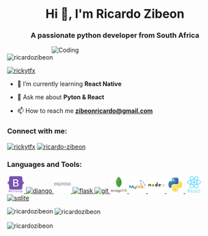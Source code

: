 
<h1 align="center">Hi 👋, I'm Ricardo Zibeon</h1>
<h3 align="center">A passionate python developer from South Africa</h3>
<img align="right" alt="Coding" width="400" src="https://camo.githubusercontent.com/5ead691fd547595a2714fb04ddc86273a386d4f053001edda5c42678b52f4262/68747470733a2f2f6d656469612e67697068792e636f6d2f6d656469612f4c384b36326954446b7a4758362f67697068792e676966">


<p align="left"> <img src="https://komarev.com/ghpvc/?username=ricardozibeon&label=Profile%20views&color=0e75b6&style=flat" alt="ricardozibeon" /> </p>

<p align="left"> <a href="https://twitter.com/rickytfx" target="blank"><img src="https://img.shields.io/twitter/follow/rickytfx?logo=twitter&style=for-the-badge" alt="rickytfx" /></a> </p>

- 🌱 I’m currently learning **React Native**

- 💬 Ask me about **Pyton & React**

- 📫 How to reach me **zibeonricardo@gmail.com**

<h3 align="left">Connect with me:</h3>
<p align="left">
<a href="https://twitter.com/rickytfx" target="blank"><img align="center" src="https://raw.githubusercontent.com/rahuldkjain/github-profile-readme-generator/master/src/images/icons/Social/twitter.svg" alt="rickytfx" height="30" width="40" /></a>
<a href="https://linkedin.com/in/ricardo-zibeon" target="blank"><img align="center" src="https://raw.githubusercontent.com/rahuldkjain/github-profile-readme-generator/master/src/images/icons/Social/linked-in-alt.svg" alt="ricardo-zibeon" height="30" width="40" /></a>
</p>

<h3 align="left">Languages and Tools:</h3>
<p align="left"> <a href="https://getbootstrap.com" target="_blank" rel="noreferrer"> <img src="https://raw.githubusercontent.com/devicons/devicon/master/icons/bootstrap/bootstrap-plain-wordmark.svg" alt="bootstrap" width="40" height="40"/> </a> <a href="https://www.djangoproject.com/" target="_blank" rel="noreferrer"> <img src="https://cdn.worldvectorlogo.com/logos/django.svg" alt="django" width="40" height="40"/> </a> <a href="https://expressjs.com" target="_blank" rel="noreferrer"> <img src="https://raw.githubusercontent.com/devicons/devicon/master/icons/express/express-original-wordmark.svg" alt="express" width="40" height="40"/> </a> <a href="https://flask.palletsprojects.com/" target="_blank" rel="noreferrer"> <img src="https://www.vectorlogo.zone/logos/pocoo_flask/pocoo_flask-icon.svg" alt="flask" width="40" height="40"/> </a> <a href="https://git-scm.com/" target="_blank" rel="noreferrer"> <img src="https://www.vectorlogo.zone/logos/git-scm/git-scm-icon.svg" alt="git" width="40" height="40"/> </a> <a href="https://www.mongodb.com/" target="_blank" rel="noreferrer"> <img src="https://raw.githubusercontent.com/devicons/devicon/master/icons/mongodb/mongodb-original-wordmark.svg" alt="mongodb" width="40" height="40"/> </a> <a href="https://www.mysql.com/" target="_blank" rel="noreferrer"> <img src="https://raw.githubusercontent.com/devicons/devicon/master/icons/mysql/mysql-original-wordmark.svg" alt="mysql" width="40" height="40"/> </a> <a href="https://nodejs.org" target="_blank" rel="noreferrer"> <img src="https://raw.githubusercontent.com/devicons/devicon/master/icons/nodejs/nodejs-original-wordmark.svg" alt="nodejs" width="40" height="40"/> </a> <a href="https://www.python.org" target="_blank" rel="noreferrer"> <img src="https://raw.githubusercontent.com/devicons/devicon/master/icons/python/python-original.svg" alt="python" width="40" height="40"/> </a> <a href="https://reactjs.org/" target="_blank" rel="noreferrer"> <img src="https://raw.githubusercontent.com/devicons/devicon/master/icons/react/react-original-wordmark.svg" alt="react" width="40" height="40"/> </a> <a href="https://www.sqlite.org/" target="_blank" rel="noreferrer"> <img src="https://www.vectorlogo.zone/logos/sqlite/sqlite-icon.svg" alt="sqlite" width="40" height="40"/> </a> </p>

<p><img align="left" src="https://github-readme-stats.vercel.app/api/top-langs?username=ricardozibeon&show_icons=true&locale=en&layout=compact" alt="ricardozibeon" /></p>

<p>&nbsp;<img align="center" src="https://github-readme-stats.vercel.app/api?username=ricardozibeon&show_icons=true&locale=en" alt="ricardozibeon" /></p>

<p><img align="center" src="https://github-readme-streak-stats.herokuapp.com/?user=ricardozibeon&" alt="ricardozibeon" /></p>
